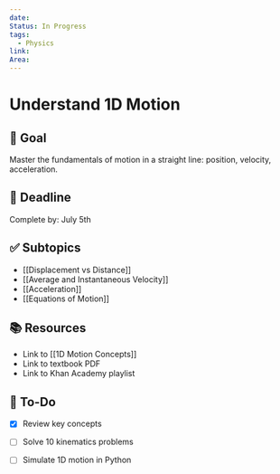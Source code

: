 ```yaml
---
date: 
Status: In Progress
tags:
  - Physics
link: 
Area:
---
```

# Understand 1D Motion

## 🎯 Goal
Master the fundamentals of motion in a straight line: position, velocity, acceleration.

## 📅 Deadline
Complete by: July 5th

## ✅ Subtopics
- [[Displacement vs Distance]]
- [[Average and Instantaneous Velocity]]
- [[Acceleration]]
- [[Equations of Motion]]

## 📚 Resources
- Link to [[1D Motion Concepts]]
- Link to textbook PDF
- Link to Khan Academy playlist

## 🔁 To-Do
- [x] Review key concepts
- [ ] Solve 10 kinematics problems
- [ ] Simulate 1D motion in Python

